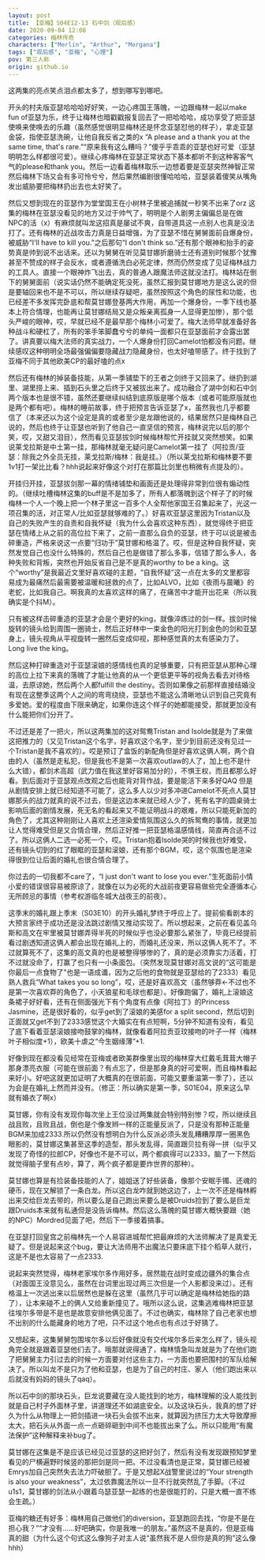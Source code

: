 ```yaml
---
layout: post
title: 【亚梅】S04E12-13 石中剑（观后感）
date: 2020-09-04 12:08
categories: 梅林传奇
characters: ["Merlin", "Arthur", "Morgana"]
tags: ["观后感", "亚梅", "心理"]
pov: 第三人称
origin: github.io
---
```


这两集的亮点笑点泪点都太多了，想到哪写到哪吧。

开头的村夫版亚瑟哈哈哈好好笑，一边心疼国王落魄，一边跟梅林一起以make fun of亚瑟为乐，终于让梅林也暗戳戳报复回去了一把哈哈哈，成功享受了把亚瑟使唤来使唤去的乐趣（虽然感觉很明显梅林还是怀念亚瑟怼他的样子），拿走亚瑟金袋，指使亚瑟洗碗，让他自我反省之类的x “A please and a thank you at the same time, that's rare.”“原来我有这么糟吗？”傻乎乎乖乖的亚瑟也好可爱（亚瑟明明怎么样都很可爱）。继续心疼梅林在亚瑟正常状态下基本都听不到这种客客气气的please和thank you。然后一边看着梅林取乐一边想着要是亚瑟突然神智正常然后梅林下场又会有多可怜兮兮，然后果然编剧很懂哈哈哈，亚瑟装着傻笑从嘴角发出威胁要把梅林扔出去也太好笑了。

然后又想到现在的亚瑟作为堂堂国王在小树林子里被追捕就一秒笑不出来了orz 这集的梅林在亚瑟没看见的地方又过于帅气了，明明是个人剧男主偏偏总是在做NPC的活（x）有麻烦就叫龙这招真是屡试不爽，自带道具这一点别人也真是没法打了。还有梅林的近战攻击力真是日益增强，为了亚瑟不惜在舅舅面前自爆身份，被威胁“I'll have to kill you.”之后那句“I don't think so.”还有那个眼神和抬手的姿势真是帅到说不出话来。还以为舅舅在听见莫甘娜折磨骑士还有道别时候那个犹豫甚至不赞成的样子会反水，或者遵循洗白必死定律，然而仍然变成了见证梅林战力的工具人。直接一个眼神炸飞出去，真的普通人跟魔法师这就没法打。梅林站在倒下的舅舅面前（说实话仍然不能确定死没死，虽然汇报到莫甘娜地方是这么说的但是要轴回来也不是不可以，所以继续存疑吧，虽然按照这个角色的尿性和功能，也已经差不多发挥完卧底和帮莫甘娜登基两大作用，再加一个爆身份，一季下线也基本上符合情理，也能再让莫甘娜结局又是众叛亲离孤身一人显得更加惨），那个低头严峻的眼神，哎，早就已经不是最早那个梅林小可爱了。梅大法师早就准备好各种战斗和硬杠了，所有的笨手笨脚蠢兮兮的单纯一面都只在亚瑟面前才会露出罢了。讲真要以梅大法师的真实战力，一个人爆身份打回Camelot怕都没有问题。继续感叹这种明明全场最强偏偏要隐藏战力隐藏身份，也太好嗑带感了。终于找到了亚梅不同于其他欧美CP的最好嗑的点x

然后还有梅林的掉装备技能，从第一季铺垫下的王者之剑终于又回来了。继扔到湖里、湖里捞上来、插到石头里之后终于又被拔出来了。成功融合了湖中剑和石中剑两个版本也是很不错，虽然还要继续纠结到底原版是哪个版本（或者可能原版就也是两个都有吧）。梅林的睡前故事，终于把预言告诉亚瑟了x，虽然我也几乎都要信了（本来还以为这个设定是真的或者至少是龙跟他说的，结果居然只是梅林自己说的，然后也终于让亚瑟也听到了他自己一直坚信的预言，梅林说完以后的那个笑，哎，又甜又泪目），然而看见亚瑟拔剑时候梅林帮忙开挂就又突然想笑。如果说莱戈拉斯是中土第一挂，那梅林就毫无疑问是Camelot第一挂了（阿拉贡/亚瑟：除我之外全员无挂，莱戈拉斯/梅林：我是挂。）（所以莱戈拉斯和梅林要不要1v1打一架比比看？hhh说起来好像这个对打在那篇比剑里也稍微有点提及的）。

开挂归开挂，亚瑟拔剑那一幕的情绪铺垫和画面还是处理得非常到位很有煽动性的。（继续吐槽梅林这集的buff是不是加多了，所有人都落魄到这个样子了的时候梅林一个人一个晚上把一个林子里这一百多个人全帮他家国王召集起来了，光这一项召集的活，对正常人/比如亚瑟就够难的了。）好喜欢亚瑟这里因为Tristan以及自己的失败产生的自责和自我怀疑（我为什么会喜欢这种东西），就觉得终于把亚瑟在情绪上从之前的高位拉下来了，之前一直那么自负的亚瑟，终于可以说是被击碎重造，严格来说这一点要“归功于”莫甘娜和格温了。哎，但是这种自我怀疑，突然发觉自己也没什么特殊的，然后自己也是做错了那么多事，信错了那么多人，各种失败和背叛，突然也开始反省自己是不是真的worthy to be a king。这个“worthy”是我最近文里好喜欢碰的主题，“自我怀疑”这一点在太多的文里都容易成为最痛然后最需要被温暖和拯救的点了，比如ALVO，比如《夜雨与晨曦》的老蛇，比如我自己。啊我真的太喜欢这样的痛了，在痛苦中才能开出花来（所以我确实是个抖M）。

只有被这样击碎重造的亚瑟才会是个更好的king，就像淬炼过的剑一样。拔剑时候旋转的镜头给到周围一圈骑士，然后正好林中一束金色的阳光打到金色的剑和亚瑟身上，镜头视角从平视旋转一圈然后变成仰视，那种感觉真的太有感染力了。Long live the king。

然后这种打碎重造对于亚瑟滚娘的感情线也真的足够重要，只有把亚瑟从那种心理的高位上拉下来真的落魄了才能让他真的从一个更低更平等的视角去看去对待格温，去原谅她，然后两个人都fulfill the destiny。否则如果像之前那样直接结婚没有现在这整季这两个人之间的弯弯绕绕，亚瑟也不能这么清晰地认识到自己究竟有多爱她。爱的程度由下限来确定，如果你连这个样子的她都能接受，那就更加没有什么能把你们分开了。

不过还是差了一把火，所以这两集加的这对鸳鸯Tristan and Isolde就是为了来做这把推力的（又见Tristan这个名字，好喜欢这个名字，至少到目前还没有见过一个Tristan是我不喜欢的）。哎是预订了盒饭的新配角但是好喜欢这俩人啊，两个自由的人（虽然是走私犯，但是我也不是第一次喜欢outlaw的人了，加上也不是什么大错），都剑术高超（武力值在我这里好容易加分的），不惧王权，而且都那么好看。到后面对于亚瑟观点改观之后也能背对背作战，要是能活下来多好QAQ 但是从剧情安排上就已经知道不可能了，这么多人以少对多冲进Camelot不死点人莫甘娜那头的战力就真的说不过去，但是这边本来就已经人少了，死有名字的圆桌骑士影响后面的剧情发展，死无名的看起来又不能证明战斗的艰难，所以只能死新加的角色了，尤其这种刚刚让人喜欢上还渲染爱情氛围这么久的拆鸳鸯的事情，就更加让人觉得难受但是又合情合理，然后正好推一把亚瑟格温感情线，简直再合适不过了。所以这俩人二选一必死一个，哎。Tristan抱着Isolde哭的时候我也好难受，还有镜头切到的红了眼眶的亚瑟和滚娘，还有那个BGM，哎，这个氛围也是渲染得很到位让后面的婚礼也很合情合理了。

你过去的一切我都不care了，“I just don't want to lose you ever.”生死面前小情小爱的错误很容易被原谅了，就像在以为必死的大战前夜更容易做些完全遵循本心无所顾忌的事情（参考权游临冬城大战夜王的前夜）。

这季末的婚礼跟上季末（S03E10）的开头婚礼梦终于呼应上了。提前偷看剧本的大预言家终于成功还是没法跳过剧情又推动实现了。所以想起来，之前在看见盖乌斯和高文在牢里被莫甘娜弄得半死的时候似乎也没必要那么紧张了，毕竟已经提前看过剧透知道这俩人都会出现在婚礼上的，而婚礼还没来，所以这俩人死不了。不过就算死不了，这集的高文真的也是被整得够惨的了，真的是必须靠实力活着，打不过就没命了，打赢了也只有一小条面包。（突然发现莫甘娜对高文说的“这可能是你最后一点食物了”也是一语成谶，因为之后他的食物就是亚瑟给的了2333）看见熟人救兵“What takes you so long”，哎，还是好喜欢高文（虽然够莽←不过也不是第一次喜欢莽的角色了，小天狼星和毛球也都是）。好像跑偏了，婚礼上滚娘这条裙子好好看，还有在侧面强光下有个角度有点像《阿拉丁》的Princess Jasmine，还是很好看的，似乎get到了滚娘的美感for a split second，然后切到正面就又get不到了2333感觉这个大婚实在有点短啊，5分钟不知道有没有，看见了底下看着亚瑟滚娘接吻鼓掌的梅林，就像看着阿拉贡亚玟接吻的叶子一样（梅林叶子相似度+1），欧美十虐之“今生姻缘薄”+1.

好像到现在都没看见经常在亚梅或者欧美群像里出现的梅林穿大红戴毛茸茸大帽子那身漂亮衣服（可能在很前面？有点忘了，但是那身真的好可爱啊，而且梅林看起来好小。好吧这就更加证明了大概真的在很前面，可能又要重温第一季了），还以为会是在婚礼上然而并没有。（修正：所以确实是第一季，S01E04，原来这么早就有婚衣了啊x）

莫甘娜，你有没有发现你每次坐上王位没过两集就会特别特别惨？哎，所以继续且战且败，且败且战，倒也是个像发辫一样的正能量反派了，只是没有那种正能量BGM来加成2333.所以仍然没有想明白为什么反派必须头发乱糟糟厚厚一圈黑色眼影的，莫甘娜这集甚至这季的造型，那头发乱得，简直跟贝拉有得一拼（似乎又发现了奇怪的拉郎CP，好像也不是不可以，两个都疯得可以2333，脑了一下然后就觉得脑子里有点吵，算了，两个疯子都是要炸世界的那种）。

莫甘娜也算是有捡装备技能的人了，姐姐送了好些装备，像那个安眠手镯、还魂的硬币，现在又解锁了一条白龙。所以这白龙咋就到她这边了，上一次不还是梅林孵出来交给巨龙去带的，所以要么是自己跑出来要么是被Druids捡到了要么是巨龙跟Druids本来就有私通但是没告诉梅林。然后这么落魄的莫甘娜大概快要跟（她的NPC）Mordred见面了吧，然后下一季接着搞事。

在亚瑟打回皇宫之前梅林先一个人易容进城帮忙把最麻烦的大法师解决了是真爱无疑了。但是说起来这个bug，要让大法师用不出魔法只要床底下挂个稻草人就行，这是不是也太容易了一点2333.

说起来突然觉得，梅林老家埃尔多作用好多，居然能在战时变成边疆外的集合点（对面国王没意见么，虽然在台词里出现过两三次但是一个人影都没来过）。还有格温上一次逃出来以后居然也是躲在这里（虽然几乎可以确定是梅林给她指的路了），让本来碰不上的俩人又给重新撞见了。哦所以这么说，这集逃难梅林把亚瑟往埃尔多带是不是也是故意安排他俩见面了。不过也确实，梅林除了自己老家也想不出别的什么能藏身的地方了吧，只不过这个地点也有点过于好猜了。

又想起来，这集舅舅包围埃尔多以后好像就没有交代埃尔多后来怎么样了，镜头视角完全就是跟着亚瑟他们去了。哦那就说得通了，梅林情急叫龙就是为了在他们跑了把舅舅主力引过去的时候一方面要对付这些主力，一方面也要把围村的军队给解决了。所以叫龙不是只为了他和亚瑟，也是为了自己的村庄、家人（他们跑出来以后就没有妈妈的镜头了qaq）。

所以石中剑的那块石头，巨龙说要藏在没人能找到的地方，梅林理解的没人能找到就是自己村子外面林子里，讲道理还不如湖底安全。以及这块石头，我真的想了好久为什么从物理上一把剑插进一块石头会拔不出来，就算因为挤压力太大导致摩擦太大，把石头从外面一点一点砸碎砸到中间不也能拔出来了么。所以只能用“有魔法保护”这种解释来补bug了。

莫甘娜在这集是不是应该已经见过亚瑟的这把好剑了，然后有没有发现跟预知梦里看见的尸横遍野时候竖的那把剑是同一把。不过没看清也是正常，莫甘娜已经被Emrys加自己突然失去法力吓破胆了。于是又想起X战警里说过的“Your strength is also your weakness”，太过依靠魔法所以一旦不行就突然乱了手脚。（不过u1s1，莫甘娜的剑法从小跟着乌瑟亚瑟一起练的也是很能打的，只是大概一直不练会生疏。）

亚梅的糖还有好多：梅林用自己做他们的diversion，亚瑟跑回去找，“你是不是在担心我？”“才没有……好吧确实，你是我唯一的朋友。”虽然这不是真的，但是亚梅真的甜（为什么这个句式这么像狗子对主人说“虽然我不是人但你是真的狗”这么像hhh）